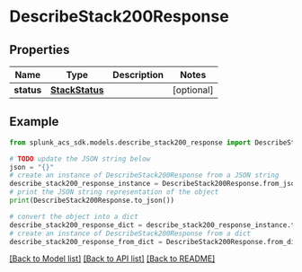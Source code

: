 # DescribeStack200Response


## Properties

Name | Type | Description | Notes
------------ | ------------- | ------------- | -------------
**status** | [**StackStatus**](StackStatus.md) |  | [optional] 

## Example

```python
from splunk_acs_sdk.models.describe_stack200_response import DescribeStack200Response

# TODO update the JSON string below
json = "{}"
# create an instance of DescribeStack200Response from a JSON string
describe_stack200_response_instance = DescribeStack200Response.from_json(json)
# print the JSON string representation of the object
print(DescribeStack200Response.to_json())

# convert the object into a dict
describe_stack200_response_dict = describe_stack200_response_instance.to_dict()
# create an instance of DescribeStack200Response from a dict
describe_stack200_response_from_dict = DescribeStack200Response.from_dict(describe_stack200_response_dict)
```
[[Back to Model list]](../README.md#documentation-for-models) [[Back to API list]](../README.md#documentation-for-api-endpoints) [[Back to README]](../README.md)



